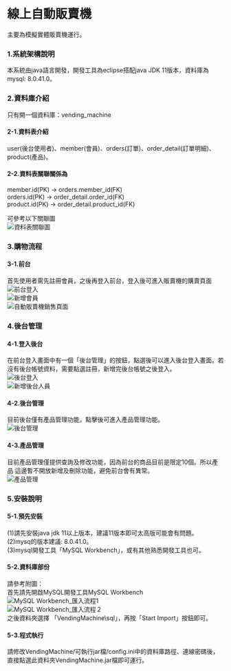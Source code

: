 線上自動販賣機
===
主要為模擬實體販賣機運行。
### 1.系統架構說明
本系統由java語言開發，開發工具為eclipse搭配java JDK 11版本，資料庫為mysql: 8.0.41.0。
### 2.資料庫介紹
只有開一個資料庫：vending_machine
#### 2-1.資料表介紹
user(後台使用者)、member(會員)、orders(訂單)、order_detail(訂單明細)、product(產品)。
#### 2-2.資料表關聯關係為
member.id(PK) -> orders.member_id(FK)  
orders.id(PK) -> order_detail.order_id(FK)  
product.id(PK) -> order_detail.product_id(FK)  

可參考以下關聯圖  
![資料表關聯圖](資料表關聯圖.png)

### 3.購物流程
#### 3-1.前台
首先使用者需先註冊會員，之後再登入前台，登入後可進入販賣機的購賣頁面  
![前台登入](前台登入.png)  
![新增會員](新增會員.png)  
![自動販賣機銷售頁面](自動販賣機銷售頁面.png)  

### 4.後台管理
#### 4-1.登入後台
在前台登入畫面中有一個「後台管理」的按鈕，點選後可以進入後台登入畫面。若
沒有後台帳號資料，需要點選註冊，新增完後台帳號之後登入。  
![後台登入](後台登入.png)  
![新增後台人員](新增後台人員.png)  
#### 4-2.後台管理
目前後台僅有產品管理功能，點擊後可進入產品管理功能。  
![後台管理](後台管理.png)  
#### 4-3.產品管理
目前產品管理僅提供查詢及修改功能，因為前台的商品目前是限定10個。所以產品
這邊暫不開放新增及刪除功能，避免前台會有異常。  
![產品管理](產品管理.png)  

### 5.安裝說明
#### 5-1.預先安裝
(1)請先安裝java jdk 11以上版本，建議11版本即可太高版可能會有問題。  
(2)mysq的版本建議: 8.0.41.0。  
(3)mysql開發工具「MySQL Workbench」，或有其他熟悉開發工具也可。  

#### 5-2.資料庫部份
請參考附圖：  
首先請先開啟MySQL開發工具MySQL Workbench  
![MySQL Workbench_匯入流程1](MySQL_Workbench_匯入流程1.png)  
![MySQL Workbench_匯入流程２](MySQL_Workbench_匯入流程2.png)    
之後資料夾選擇 「VendingMachine\sql」，再按「Start Import」按鈕即可。

#### 5-3.程式執行
請修改VendingMachine/可執行jar檔/config.ini中的資料庫路徑、連線密碼後，直接點選此資料夾VendingMachine.jar檔即可運行。


